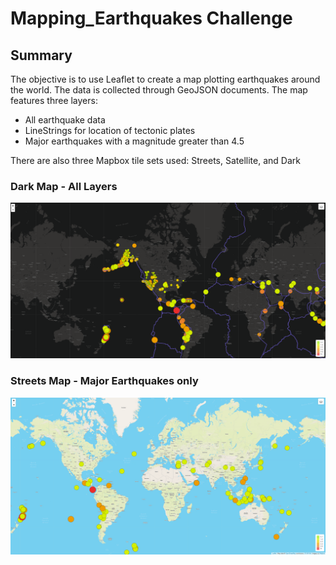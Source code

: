 # Mapping_Earthquakes Challenge

## Summary
The objective is to use Leaflet to create a map plotting earthquakes around the world. The data is collected through GeoJSON documents. The map features three layers:
- All earthquake data
- LineStrings for location of tectonic plates
- Major earthquakes with a magnitude greater than 4.5

There are also three Mapbox tile sets used: Streets, Satellite, and Dark

### Dark Map - All Layers
![dark_map.png](https://github.com/rptseng/Mapping_Earthquakes/blob/main/assets/dark_map.png)

### Streets Map - Major Earthquakes only
![major_earthquakes_layer.png](https://github.com/rptseng/Mapping_Earthquakes/blob/main/assets/major_earthquakes_layer.png)